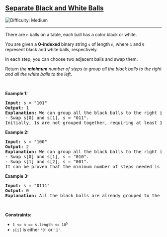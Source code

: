 <h2><a href="https://leetcode.com/problems/separate-black-and-white-balls">Separate Black and White Balls</a></h2> <img src='https://img.shields.io/badge/Difficulty-Medium-orange' alt='Difficulty: Medium' /><hr><p>There are <code>n</code> balls on a table, each ball has a color black or white.</p>

<p>You are given a <strong>0-indexed</strong> binary string <code>s</code> of length <code>n</code>, where <code>1</code> and <code>0</code> represent black and white balls, respectively.</p>

<p>In each step, you can choose two adjacent balls and swap them.</p>

<p>Return <em>the <strong>minimum</strong> number of steps to group all the black balls to the right and all the white balls to the left</em>.</p>

<p>&nbsp;</p>
<p><strong class="example">Example 1:</strong></p>

<pre>
<strong>Input:</strong> s = &quot;101&quot;
<strong>Output:</strong> 1
<strong>Explanation:</strong> We can group all the black balls to the right in the following way:
- Swap s[0] and s[1], s = &quot;011&quot;.
Initially, 1s are not grouped together, requiring at least 1 step to group them to the right.</pre>

<p><strong class="example">Example 2:</strong></p>

<pre>
<strong>Input:</strong> s = &quot;100&quot;
<strong>Output:</strong> 2
<strong>Explanation:</strong> We can group all the black balls to the right in the following way:
- Swap s[0] and s[1], s = &quot;010&quot;.
- Swap s[1] and s[2], s = &quot;001&quot;.
It can be proven that the minimum number of steps needed is 2.
</pre>

<p><strong class="example">Example 3:</strong></p>

<pre>
<strong>Input:</strong> s = &quot;0111&quot;
<strong>Output:</strong> 0
<strong>Explanation:</strong> All the black balls are already grouped to the right.
</pre>

<p>&nbsp;</p>
<p><strong>Constraints:</strong></p>

<ul>
	<li><code>1 &lt;= n == s.length &lt;= 10<sup>5</sup></code></li>
	<li><code>s[i]</code> is either <code>&#39;0&#39;</code> or <code>&#39;1&#39;</code>.</li>
</ul>
